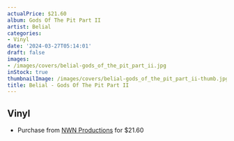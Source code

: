 ```yaml
---
actualPrice: $21.60
album: Gods Of The Pit Part II
artist: Belial
categories:
- Vinyl
date: '2024-03-27T05:14:01'
draft: false
images:
- /images/covers/belial-gods_of_the_pit_part_ii.jpg
inStock: true
thumbnailImage: /images/covers/belial-gods_of_the_pit_part_ii-thumb.jpg
title: Belial - Gods Of The Pit Part II
---
```


## Vinyl
* Purchase from [NWN Productions](http://shop.nwnprod.com/index.php?route=product/product&path=75&product_id=48724&sort=pd.name&order=ASC) for $21.60
